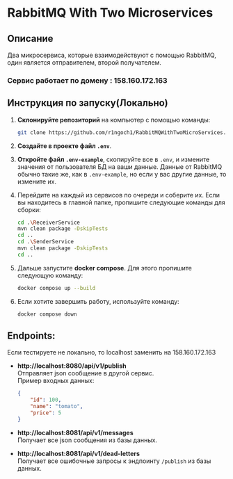 
# RabbitMQ With Two Microservices

## Описание
Два микросервиса, которые взаимодействуют с помощью RabbitMQ, один является отправителем, второй получателем.

### Сервис работает по домену : 158.160.172.163 

## Инструкция по запуску(Локально)

1. **Склонируйте репозиторий** на компьютер с помощью команды:
    ```bash
    git clone https://github.com/r1ngoch1/RabbitMQWithTwoMicroServices.git
    ```

2. **Создайте в проекте файл `.env`**.

3. **Откройте файл `.env-example`**, скопируйте все в `.env`, и измените значения от пользователя БД на ваши данные. Данные от RabbitMQ обычно такие же, как в `.env-example`, но если у вас другие данные, то измените их.

4. Перейдите на каждый из сервисов по очереди и соберите их. Если вы находитесь в главной папке, пропишите следующие команды для сборки:
    ```bash
    cd .\ReceiverService
    mvn clean package -DskipTests
    cd ..
    cd .\SenderService
    mvn clean package -DskipTests
    cd ..
    ```

5. Дальше запустите **docker compose**. Для этого пропишите следующую команду:
    ```bash
    docker compose up --build
    ```

6. Если хотите завершить работу, используйте команду:
    ```bash
    docker compose down
    ```

## Endpoints:
Если тестируете не локально, то localhost заменить на 158.160.172.163
- **http://localhost:8080/api/v1/publish**  
  Отправляет json сообщение в другой сервис.  
  Пример входных данных:
  ```json
  {
      "id": 100,
      "name": "tomato",
      "price": 5
  }
  ```

- **http://localhost:8081/api/v1/messages**  
  Получает все json сообщения из базы данных.

- **http://localhost:8081/api/v1/dead-letters**  
  Получает все ошибочные запросы к эндпоинту `/publish` из базы данных.
